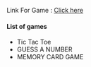 <p>Link For Game : 
  <a href="https://haikelfazzani.github.io/gameOne/index.html" target="_blank">Click here</a>
</p>

<h4>List of games</h4>
<ul>   
  <li>Tic Tac Toe</li>
  <li>GUESS A NUMBER</li>
  <li>MEMORY CARD GAME</li>
</ul>
